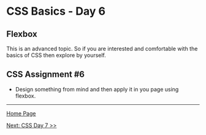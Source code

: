 # CSS Basics - Day 6

## Flexbox

This is an advanced topic. So if you are interested and comfortable with the basics of CSS then explore by yourself.

## CSS Assignment #6

- Design something from mind and then apply it in you page using flexbox.
  
---

[Home Page](../README.md)

[Next: CSS Day 7 >>](07-css-day-07.md)
